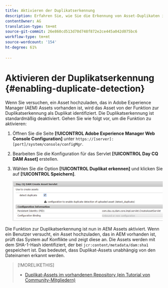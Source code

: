 ```yaml
---
title: Aktivieren der Duplikatserkennung
description: Erfahren Sie, wie Sie die Erkennung von Asset-Duplikaten in AEM aktivieren.
contentOwner: AG
translation-type: tm+mt
source-git-commit: 26e860cd513d70d748f872e2ce445a042d075bc6
workflow-type: tm+mt
source-wordcount: '154'
ht-degree: 61%

---
```



# Aktivieren der Duplikatserkennung {#enabling-duplicate-detection}

Wenn Sie versuchen, ein Asset hochzuladen, das in Adobe Experience Manager (AEM) Assets vorhanden ist, wird das Asset von der Funktion zur Duplikatserkennung als Duplikat identifiziert. Die Duplikatserkennung ist standardmäßig deaktiviert. Gehen Sie wie folgt vor, um die Funktion zu aktivieren:

1. Öffnen Sie die Seite **[!UICONTROL Adobe Experience Manager Web Console Configuration]** unter `https://[server]:[port]/system/console/configMgr`.
1. Bearbeiten Sie die Konfiguration für das Servlet **[!UICONTROL Day CQ DAM Asset]** erstellen.
1. Wählen Sie die Option **[!UICONTROL Duplikat erkennen]** und klicken Sie auf **[!UICONTROL Speichern]**.

   ![Auswahl der Option „Duplikat erkennen“ im Servlet](assets/chlimage_1-377.png)

Die Funktion zur Duplikatserkennung ist nun in AEM Assets aktiviert. Wenn ein Benutzer versucht, ein Asset hochzuladen, das in AEM vorhanden ist, prüft das System auf Konflikte und zeigt diese an. Die Assets werden mit dem SHA-1-Hash identifiziert, der bei `jcr:content/metadata/dam:sha1` gespeichert ist. Das bedeutet, dass Duplikat-Assets unabhängig von den Dateinamen erkannt werden.

>[!MORELIKETHIS]
>
>* [Duplikat-Assets im vorhandenen Repository (ein Tutorial von Community-Mitgliedern)](https://experience-aem.blogspot.com/2019/06/aem-65-find-duplicate-assets-binaries-in-existing-repository.html)

